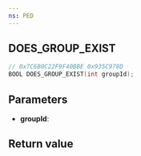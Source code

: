 ```yaml
---
ns: PED
---
```

## DOES_GROUP_EXIST

```c
// 0x7C6B0C22F9F40BBE 0x935C978D
BOOL DOES_GROUP_EXIST(int groupId);
```


## Parameters
* **groupId**: 

## Return value
